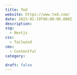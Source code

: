```yaml
---
title: Ted
website: https://www.ted.com/
date: 2023-02-19T00:00:00.000Z
description:
ssg:
  - Nextjs
css:
  - Tailwind
cms:
  - Contentful
category:

draft: false
---
```

